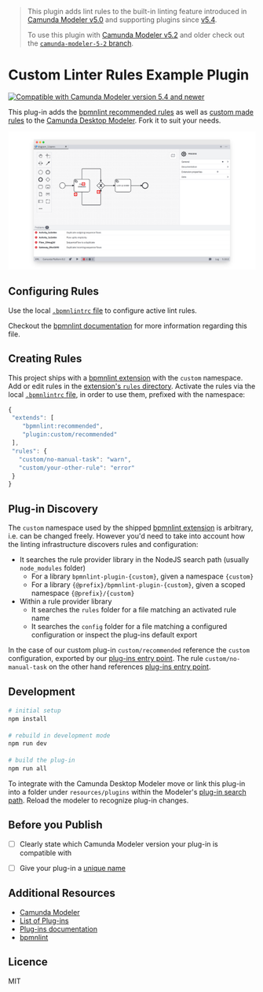 > This plugin adds lint rules to the built-in linting feature introduced in [Camunda Modeler v5.0](https://github.com/camunda/camunda-modeler/blob/develop/CHANGELOG.md#500) and supporting plugins since [v5.4](https://github.com/camunda/camunda-modeler/blob/develop/CHANGELOG.md#540).
>
> To use this plugin with [Camunda Modeler v5.2](https://github.com/camunda/camunda-modeler/blob/develop/CHANGELOG.md#520) and older check out the [`camunda-modeler-5-2` branch](https://github.com/camunda/camunda-modeler-custom-linter-rules-plugin/tree/camunda-modeler-5-2).

# Custom Linter Rules Example Plugin

[![Compatible with Camunda Modeler version 5.4 and newer](https://img.shields.io/badge/Camunda%20Modeler->=5.4-blue.svg)](https://github.com/camunda/camunda-modeler)

This plug-in adds the [bpmnlint recommended rules](https://github.com/bpmn-io/bpmnlint) as well as [custom made rules](#creating-rules) to the [Camunda Desktop Modeler](https://github.com/camunda/camunda-modeler). Fork it to suit your needs.

![Custom Linter rules in action in the Modeler](./docs/screenshot.png)


## Configuring Rules

Use the local [`.bpmnlintrc` file](.bpmnlintrc) to configure active lint rules.

Checkout the [bpmnlint documentation](https://github.com/bpmn-io/bpmnlint#configuration) for more information regarding this file.


## Creating Rules

This project ships with a [bpmnlint extension](./bpmnlint-plugin-custom) with the `custom` namespace. Add or edit rules in the [extension's `rules` directory](./bpmnlint-plugin-custom/rules). Activate the rules via the local [`.bpmnlintrc` file](.bpmnlintrc), in order to use them, prefixed with the namespace: 

 ```javascript
{
  "extends": [
     "bpmnlint:recommended",
     "plugin:custom/recommended"
  ],
  "rules": {
    "custom/no-manual-task": "warn",
    "custom/your-other-rule": "error"
  }
}
```


## Plug-in Discovery

The `custom` namespace used by the shipped [bpmnlint extension](./bpmnlint-plugin-custom) is arbitrary, i.e. can be changed freely. However you'd need to take into account how the linting infrastructure discovers rules and configuration:

* It searches the rule provider library in the NodeJS search path (usually `node_modules` folder)
    * For a library `bpmnlint-plugin-{custom}`, given a namespace `{custom}`
    * For a library `{@prefix}/bpmnlint-plugin-{custom}`, given a scoped namespace `{@prefix}/{custom}`
* Within a rule provider library
    * It searches the `rules` folder for a file matching an activated rule name
    * It searches the `config` folder for a file matching a configured configuration or inspect the plug-ins default export

In the case of our custom plug-in `custom/recommended` reference the `custom` configuration, exported by our [plug-ins entry point](/bpmnlint-plugin-custom/index.js). The rule `custom/no-manual-task` on the other hand references [plug-ins entry point](/bpmnlint-plugin-custom/index.js).


## Development

```sh
# initial setup
npm install

# rebuild in development mode
npm run dev

# build the plug-in
npm run all
```

To integrate with the Camunda Desktop Modeler move or link this plug-in into a folder under `resources/plugins` within the Modeler's [plug-in search path](https://docs.camunda.io/docs/components/modeler/desktop-modeler/plugins/#plugging-into-camunda-modeler). Reload the modeler to recognize plug-in changes.

## Before you Publish

* [ ] Clearly state which Camunda Modeler version your plug-in is compatible with
* [ ] Give your plug-in a [unique name](./index.js)


## Additional Resources

* [Camunda Modeler](https://github.com/camunda/camunda-modeler)
* [List of Plug-ins](https://github.com/camunda/camunda-modeler-plugins)
* [Plug-ins documentation](https://docs.camunda.io/docs/components/modeler/desktop-modeler/plugins/#plugging-into-camunda-modeler)
* [bpmnlint](https://github.com/bpmn-io/bpmnlint)


## Licence

MIT
